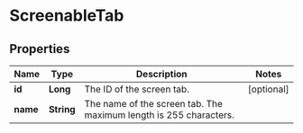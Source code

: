 # ScreenableTab

## Properties
Name | Type | Description | Notes
------------ | ------------- | ------------- | -------------
**id** | **Long** | The ID of the screen tab. |  [optional]
**name** | **String** | The name of the screen tab. The maximum length is 255 characters. | 
